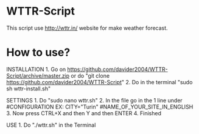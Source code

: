 # WTTR-Script
This script use http://wttr.in/ website for make weather forecast.

# How to use?

  INSTALLATION
    1. Go on https://github.com/davider2004/WTTR-Script/archive/master.zip or do "git clone https://github.com/davider2004/WTTR-Script"
    2. Do in the terminal "sudo sh wttr-install.sh"
    
  SETTINGS
    1. Do "sudo nano wttr.sh"
    2. In the file go in the 1 line under #CONFIGURATION
       EX:
         CITY="Turin" #NAME_OF_YOUR_SITE_IN_ENGLISH
    3. Now press CTRL+X and then Y and then ENTER
    4. Finished
    
  USE
    1. Do "./wttr.sh" in the Terminal
